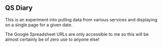 ## QS Diary

This is an experiment into pulling data from various services and displaying on a single page for a given date.

The Google Spreadsheet URLs are only accessible to me so this will be almost certainly be of zero use to anyone else!

